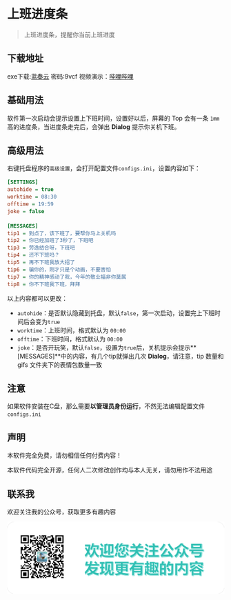 # 上班进度条

>上班进度条，提醒你当前上班进度

## 下载地址
exe下载:[蓝奏云](https://wwde.lanzouj.com/izghA1aqjkeb) 密码:9vcf
视频演示：[哔哩哔哩](https://www.bilibili.com/video/BV1vw411w7s5/?share_source=copy_web&vd_source=31ed8bce8b402e158ab66a8191e45770)

## 基础用法

软件第一次启动会提示设置上下班时间，设置好以后，屏幕的 Top 会有一条 `1mm`高的进度条，当进度条走完后，会弹出 **Dialog** 提示你关机下班。

## 高级用法

右键托盘程序的`高级设置`，会打开配置文件`configs.ini`，设置内容如下：

```ini
[SETTINGS]
autohide = true
worktime = 08:30
offtime = 19:59
joke = false

[MESSAGES]
tip1 = 到点了，该下班了，要帮你马上关机吗
tip2 = 你已经加班了3秒了，下班吧
tip3 = 劳逸结合呀，下班吧
tip4 = 还不下班吗？
tip5 = 再不下班我放大招了
tip6 = 骗你的，刚才只是个动画，不要害怕
tip7 = 你的精神感动了我，今年的敬业福非你莫属
tip8 = 你不下班我下班，拜拜

```

 以上内容都可以更改：

+ `autohide`：是否默认隐藏到托盘，默认`false`，第一次启动，设置完上下班时间后会变为`true`
+ `worktime`：上班时间，格式默认为 `00:00`
+ `offtime`：下班时间，格式默认为 `00:00`
+ `joke`：是否开玩笑，默认`false`，设置为`true`后，关机提示会提示**[MESSAGES]**中的内容，有几个tip就弹出几次 **Dialog**，请注意，tip 数量和 gifs 文件夹下的表情包数量一致

## 注意

如果软件安装在C盘，那么需要**以管理员身份运行**，不然无法编辑配置文件`configs.ini`

## 声明

本软件完全免费，请勿相信任何付费内容！

本软件代码完全开源，任何人二次修改创作均与本人无关，请勿用作不法用途

## 联系我

欢迎关注我的公众号，获取更多有趣内容

![关注公众号](./res/关注公众号.png)
